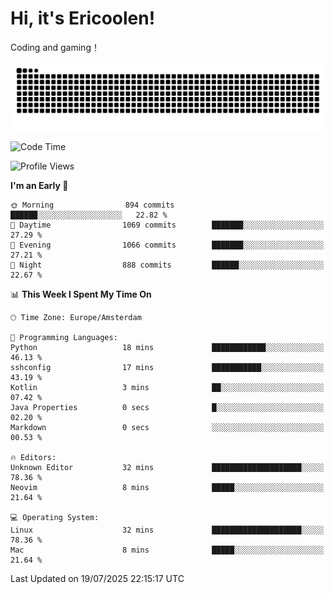# Hi, it's Ericoolen!
Coding and gaming！

<picture>
  <source media="(prefers-color-scheme: dark)" srcset="https://raw.githubusercontent.com/Eric-Song-Nop/Eric-Song-Nop/output/github-contribution-grid-snake-dark.svg">
  <source media="(prefers-color-scheme: light)" srcset="https://raw.githubusercontent.com/Eric-Song-Nop/Eric-Song-Nop/output/github-contribution-grid-snake.svg">
  <img alt="github contribution grid snake animation" src="https://raw.githubusercontent.com/Eric-Song-Nop/Eric-Song-Nop/output/github-contribution-grid-snake.svg">
</picture>

<!--START_SECTION:waka-->
![Code Time](http://img.shields.io/badge/Code%20Time-1%2C850%20hrs%2031%20mins-blue)

![Profile Views](http://img.shields.io/badge/Profile%20Views-1-blue)

**I'm an Early 🐤** 

```text
🌞 Morning                894 commits         ██████░░░░░░░░░░░░░░░░░░░   22.82 % 
🌆 Daytime                1069 commits        ███████░░░░░░░░░░░░░░░░░░   27.29 % 
🌃 Evening                1066 commits        ███████░░░░░░░░░░░░░░░░░░   27.21 % 
🌙 Night                  888 commits         ██████░░░░░░░░░░░░░░░░░░░   22.67 % 
```


📊 **This Week I Spent My Time On** 

```text
🕑︎ Time Zone: Europe/Amsterdam

💬 Programming Languages: 
Python                   18 mins             ████████████░░░░░░░░░░░░░   46.13 % 
sshconfig                17 mins             ███████████░░░░░░░░░░░░░░   43.19 % 
Kotlin                   3 mins              ██░░░░░░░░░░░░░░░░░░░░░░░   07.42 % 
Java Properties          0 secs              █░░░░░░░░░░░░░░░░░░░░░░░░   02.20 % 
Markdown                 0 secs              ░░░░░░░░░░░░░░░░░░░░░░░░░   00.53 % 

🔥 Editors: 
Unknown Editor           32 mins             ████████████████████░░░░░   78.36 % 
Neovim                   8 mins              █████░░░░░░░░░░░░░░░░░░░░   21.64 % 

💻 Operating System: 
Linux                    32 mins             ████████████████████░░░░░   78.36 % 
Mac                      8 mins              █████░░░░░░░░░░░░░░░░░░░░   21.64 % 
```


 Last Updated on 19/07/2025 22:15:17 UTC
<!--END_SECTION:waka-->
